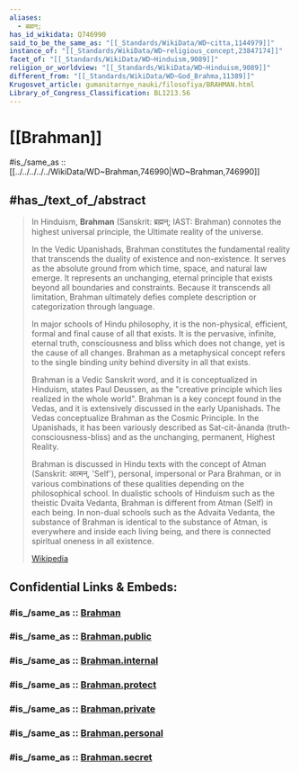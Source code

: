 ```yaml
---
aliases:
  - ब्रह्मन्;
has_id_wikidata: Q746990
said_to_be_the_same_as: "[[_Standards/WikiData/WD~citta,1144979]]"
instance_of: "[[_Standards/WikiData/WD~religious_concept,23847174]]"
facet_of: "[[_Standards/WikiData/WD~Hinduism,9089]]"
religion_or_worldview: "[[_Standards/WikiData/WD~Hinduism,9089]]"
different_from: "[[_Standards/WikiData/WD~God_Brahma,11389]]"
Krugosvet_article: gumanitarnye_nauki/filosofiya/BRAHMAN.html
Library_of_Congress_Classification: BL1213.56
---
```


# [[Brahman]] 

#is_/same_as :: [[../../../../../WikiData/WD~Brahman,746990|WD~Brahman,746990]] 

## #has_/text_of_/abstract 

> In Hinduism, **Brahman** (Sanskrit: ब्रह्मन्; IAST: Brahman) 
> connotes the highest universal principle, the Ultimate reality of the universe. 
> 
> In the Vedic Upanishads, Brahman constitutes the fundamental reality 
> that transcends the duality of existence and non-existence. 
> It serves as the absolute ground from which time, space, and natural law emerge. It represents an unchanging, eternal principle that exists beyond all boundaries and constraints. Because it transcends all limitation, Brahman ultimately defies complete description or categorization through language.
>
> In major schools of Hindu philosophy, it is the non-physical, efficient, formal and final cause of all that exists. It is the pervasive, infinite, eternal truth, consciousness and bliss which does not change, yet is the cause of all changes. Brahman as a metaphysical concept refers to the single binding unity behind diversity in all that exists.
>
> Brahman is a Vedic Sanskrit word, and it is conceptualized in Hinduism, states Paul Deussen, as the "creative principle which lies realized in the whole world". Brahman is a key concept found in the Vedas, and it is extensively discussed in the early Upanishads. The Vedas conceptualize Brahman as the Cosmic Principle. In the Upanishads, it has been variously described as Sat-cit-ānanda (truth-consciousness-bliss) and as the unchanging, permanent, Highest Reality.
>
> Brahman is discussed in Hindu texts with the concept of Atman (Sanskrit: आत्मन्, 'Self'), personal, impersonal or Para Brahman, or in various combinations of these qualities depending on the philosophical school. In dualistic schools of Hinduism such as the theistic Dvaita Vedanta, Brahman is different from Atman (Self) in each being. In non-dual schools such as the Advaita Vedanta, the substance of Brahman is identical to the substance of Atman, is everywhere and inside each living being, and there is connected spiritual oneness in all existence.
>
> [Wikipedia](https://en.wikipedia.org/wiki/Brahman) 


## Confidential Links & Embeds: 

### #is_/same_as :: [Brahman](/_Standards/Philosophy/Metaphysic/Religion/India~Religions/Hinduism/Brahman.md) 

### #is_/same_as :: [Brahman.public](/_public/Philosophy/Metaphysic/Religion/India~Religions/Hinduism/Brahman.public.md) 

### #is_/same_as :: [Brahman.internal](/_internal/Philosophy/Metaphysic/Religion/India~Religions/Hinduism/Brahman.internal.md) 

### #is_/same_as :: [Brahman.protect](/_protect/Philosophy/Metaphysic/Religion/India~Religions/Hinduism/Brahman.protect.md) 

### #is_/same_as :: [Brahman.private](/_private/Philosophy/Metaphysic/Religion/India~Religions/Hinduism/Brahman.private.md) 

### #is_/same_as :: [Brahman.personal](/_personal/Philosophy/Metaphysic/Religion/India~Religions/Hinduism/Brahman.personal.md) 

### #is_/same_as :: [Brahman.secret](/_secret/Philosophy/Metaphysic/Religion/India~Religions/Hinduism/Brahman.secret.md)

